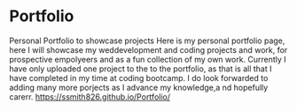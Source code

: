 # Portfolio
Personal Portfolio to showcase projects
Here is my personal portfolio page, here I will showcase my weddevelopment and coding projects and work, for prospective empolyeers and as a fun collection of my own work. 
Currently I have only uploaded one project to the to the portfolio, as that is all that I have completed in my time at coding bootcamp. I do look forwarded to adding many more porjects as I advance my knowledge,a nd hopefully carerr. 
https://ssmith826.github.io/Portfolio/
